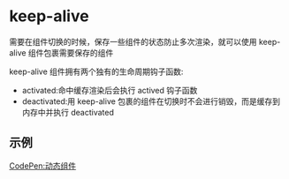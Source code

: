 # keep-alive

需要在组件切换的时候，保存一些组件的状态防止多次渲染，就可以使用 keep-alive 组件包裹需要保存的组件

keep-alive 组件拥有两个独有的生命周期钩子函数:
* activated:命中缓存渲染后会执行 actived 钩子函数
* deactivated:用 keep-alive 包裹的组件在切换时不会进行销毁，而是缓存到内存中并执行 deactivated

## 示例
[CodePen:动态组件](https://codepen.io/sugarInSoup/pen/mdJpeqB)

<tongji/>